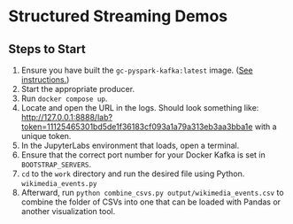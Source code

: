 # Structured Streaming Demos

## Steps to Start

1. Ensure you have built the `gc-pyspark-kafka:latest` image. ([See instructions.](https://docs.google.com/document/d/11_wF1kem1rGynw7fJiPJ2J8BWdrts1JTQuCEX65vIGs/preview))
2. Start the appropriate producer.
3. Run `docker compose up`.
4. Locate and open the URL in the logs. Should look something like: http://127.0.0.1:8888/lab?token=11125465301bd5de1f36183cf093a1a79a313eb3aa3bba1e with a unique token.
5. In the JupyterLabs environment that loads, open a terminal.
6. Ensure that the correct port number for your Docker Kafka is set in `BOOTSTRAP_SERVERS`.
7. `cd` to the `work` directory and run the desired file using Python. `wikimedia_events.py`
8. Afterward, run `python combine_csvs.py output/wikimedia_events.csv` to combine the folder of CSVs into one that can be loaded with Pandas or another visualization tool.